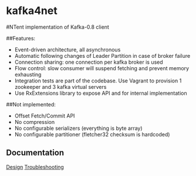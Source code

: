 kafka4net
=========

#NTent implementation of Kafka-0.8 client

##Features:
* Event-driven architecture, all asynchronous
* Automatic following changes of Leader Partition in case of broker failure
* Connection sharing: one connection per kafka broker is used
* Flow control: slow consumer will suspend fetching and prevent memory exhausting
* Integration tests are part of the codebase. Use Vagrant to provision 1 zookeeper and 3 kafka virtual servers
* Use RxExtensions library to expose API and for internal implementation

##Not implemented:
* Offset Fetch/Commit API
* No compression
* No configurable serializers (everything is byte array)
* No configurable partitioner (fletcher32 checksum is hardcoded)

## Documentation
[Design](https://github.com/ntent-ad/kafka4net/wiki/Design)
[Troubleshooting](https://github.com/ntent-ad/kafka4net/wiki/Troubleshooting)
